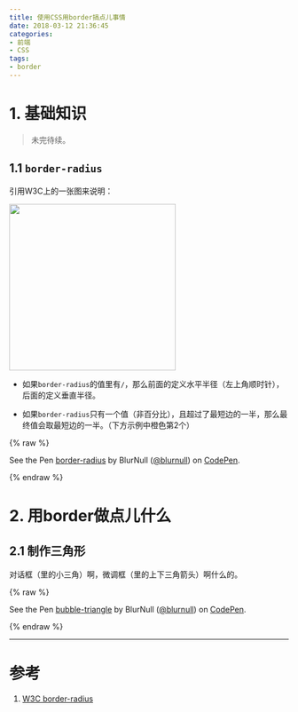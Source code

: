 ```yaml
---
title: 使用CSS用border搞点儿事情
date: 2018-03-12 21:36:45
categories:
- 前端
- CSS
tags:
- border
---
```


# 1. 基础知识

> 未完待续。

## 1.1 `border-radius`

引用W3C上的一张图来说明：

<img src="https://www.w3.org/TR/css-backgrounds-3/images/corner.png" width="300">

<!--more-->

* 如果`border-radius`的值里有`/`，那么前面的定义水平半径（左上角顺时针），后面的定义垂直半径。

* 如果`border-radius`只有一个值（非百分比），且超过了最短边的一半，那么最终值会取最短边的一半。（下方示例中橙色第2个）

{% raw %}
<p data-height="207" data-theme-id="dark" data-slug-hash="WzGawq" data-default-tab="result" data-user="blurnull" data-embed-version="2" data-pen-title="border-radius" class="codepen">See the Pen <a href="https://codepen.io/blurnull/pen/WzGawq/">border-radius</a> by BlurNull (<a href="https://codepen.io/blurnull">@blurnull</a>) on <a href="https://codepen.io">CodePen</a>.</p>
<script async src="https://static.codepen.io/assets/embed/ei.js"></script>
{% endraw %}

# 2. 用border做点儿什么

## 2.1 制作三角形

对话框（里的小三角）啊，微调框（里的上下三角箭头）啊什么的。

{% raw %}
<p data-height="217" data-theme-id="dark" data-slug-hash="bvdPvJ" data-default-tab="css,result" data-user="blurnull" data-embed-version="2" data-pen-title="bubble-triangle" class="codepen">See the Pen <a href="https://codepen.io/blurnull/pen/bvdPvJ/">bubble-triangle</a> by BlurNull (<a href="https://codepen.io/blurnull">@blurnull</a>) on <a href="https://codepen.io">CodePen</a>.</p>
<script async src="https://static.codepen.io/assets/embed/ei.js"></script>
{% endraw %}

----
# 参考

1. [W3C border-radius](https://www.w3.org/TR/css-backgrounds-3/#the-border-radius)